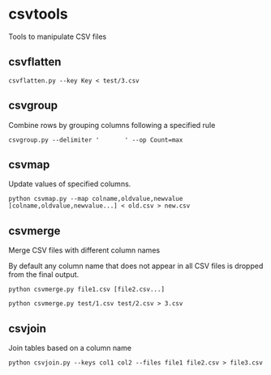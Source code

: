 # csvtools
Tools to manipulate CSV files

## csvflatten
```
csvflatten.py --key Key < test/3.csv
```

## csvgroup
Combine rows by grouping columns following a specified rule

```
csvgroup.py --delimiter '       ' --op Count=max
```

## csvmap
Update values of specified columns.

```
python csvmap.py --map colname,oldvalue,newvalue [colname,oldvalue,newvalue...] < old.csv > new.csv
```

## csvmerge
Merge CSV files with different column names

By default any column name that does not appear in all CSV files is dropped from the final output.

```
python csvmerge.py file1.csv [file2.csv...]
```

```
python csvmerge.py test/1.csv test/2.csv > 3.csv
```

## csvjoin
Join tables based on a column name

```
python csvjoin.py --keys col1 col2 --files file1 file2.csv > file3.csv
```

